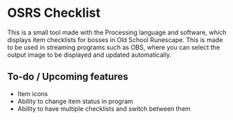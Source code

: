 # OSRS Checklist
This is a small tool made with the Processing language and software, which displays item checklists for bosses in Old School Runescape. This is made to be used in streaming programs such as OBS, where you can select the output image to be displayed and updated automatically.

## To-do / Upcoming features
- Item icons
- Ability to change item status in program
- Ability to have multiple checklists and switch between them